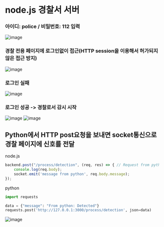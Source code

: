 # node.js 경찰서 서버

### 아이디: police / 비밀번호: 112 입력<br>
![image](https://user-images.githubusercontent.com/67142421/162588624-778981c8-9409-4353-a065-5b67aaf44668.png)

### 경찰 전용 페이지에 로그인없이 접근(HTTP session을 이용해서 허가되지않은 접근 방지)
![image](https://user-images.githubusercontent.com/67142421/162632552-dd4392b5-7a5d-44c5-ab5f-11cef86d1977.png)

### 로그인 실패<br>
![image](https://user-images.githubusercontent.com/67142421/162588639-ae8b17ed-29af-461c-b71a-f717d5bfe712.png)

### 로그인 성공 -> 경찰로서 감시 시작<br>
![image](https://user-images.githubusercontent.com/67142421/162588709-9ba21214-f09e-4c55-ae35-ead172aaaa55.png)
![image](https://user-images.githubusercontent.com/67142421/162632571-cba7e7bb-9ede-4bc7-a0cb-e368b9640632.png)

## Python에서 HTTP post요청을 보내면 socket통신으로 경찰 페이지에 신호를 전달
node.js
~~~javascript
backend.post("/process/detection", (req, res) => { // Request from python
    console.log(req.body);
    socket.emit('message from python', req.body.message);
});
~~~
python
~~~Python
import requests

data = {"message": "From python: Detected"}
requests.post('http://127.0.0.1:3000/process/detection', json=data)
~~~
![image](https://user-images.githubusercontent.com/67142421/162632613-34163610-53b2-446a-b94b-1f65bc0b89b4.png)
